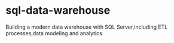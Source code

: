 # sql-data-warehouse
Building a modern data warehouse with SQL Server,including ETL processes,data modeling and analytics
